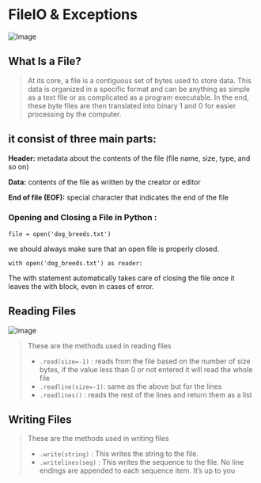 # **FileIO & Exceptions**

![Image](https://files.realpython.com/media/Reading-and-Writing-Files-in-Python_Watermarked.0d394921fd90.jpg)

## **What Is a File?**
>  At its core, a file is a contiguous set of bytes used to store data. This data is organized in a specific format and can be anything as simple as a text file or as complicated as a program executable. In the end, these byte files are then translated into binary 1 and 0 for easier processing by the computer.

## it consist of three main parts:

**Header:** metadata about the contents of the file (file name, size, type, and so on)

**Data:** contents of the file as written by the creator or editor

**End of file (EOF):** special character that indicates the end of the file

### Opening and Closing a File in Python : 
`file = open('dog_breeds.txt')` 

we should always make sure that an open file is properly closed.

`with open('dog_breeds.txt') as reader:`
  
The with statement automatically takes care of closing the file once it leaves the with block, even in cases of error. 



## **Reading Files**
![Image](https://www.netclipart.com/pp/m/145-1457211_gopher-png-source-https-github-gopher-gopher-svg.png)


> These are the methods used in reading files
> - `.read(size=-1)` :  reads from the file based on the number of size bytes, if the value less than 0 or not entered it will read the whole file 
> - `.readline(size=-1)`: same as the above but for the lines 
> - `.readlines()` :  reads the rest of the lines and return them as a list 


## **Writing Files**

> These are the methods used in writing files
  > - `.write(string)`  :  This writes the string to the file. 
  > - `.writelines(seq)` :  This writes the sequence to the file. No line endings are appended to each sequence item. It’s up to you 
